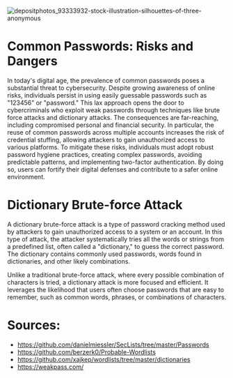 ![depositphotos_93333932-stock-illustration-silhouettes-of-three-anonymous](https://github.com/semiiixyz/wordlists/assets/125569648/66a651ba-3ea1-4642-8a72-45e72806f89d)

# Common Passwords: Risks and Dangers
In today's digital age, the prevalence of common passwords poses a substantial threat to cybersecurity. Despite growing awareness of online risks, individuals persist in using easily guessable passwords such as "123456" or "password." This lax approach opens the door to cybercriminals who exploit weak passwords through techniques like brute force attacks and dictionary attacks. The consequences are far-reaching, including compromised personal and financial security. In particular, the reuse of common passwords across multiple accounts increases the risk of credential stuffing, allowing attackers to gain unauthorized access to various platforms. To mitigate these risks, individuals must adopt robust password hygiene practices, creating complex passwords, avoiding predictable patterns, and implementing two-factor authentication. By doing so, users can fortify their digital defenses and contribute to a safer online environment.

# Dictionary Brute-force Attack
A dictionary brute-force attack is a type of password cracking method used by attackers to gain unauthorized access to a system or an account. In this type of attack, the attacker systematically tries all the words or strings from a predefined list, often called a "dictionary," to guess the correct password. The dictionary contains commonly used passwords, words found in dictionaries, and other likely combinations.

Unlike a traditional brute-force attack, where every possible combination of characters is tried, a dictionary attack is more focused and efficient. It leverages the likelihood that users often choose passwords that are easy to remember, such as common words, phrases, or combinations of characters.

# Sources:
* https://github.com/danielmiessler/SecLists/tree/master/Passwords
* https://github.com/berzerk0/Probable-Wordlists
* https://github.com/xajkep/wordlists/tree/master/dictionaries
* https://weakpass.com/
